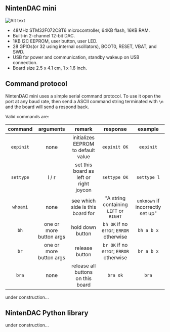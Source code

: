 ## NintenDAC mini

![Alt text](http://i.imgur.com/f3qcFR7.jpg)

* 48MHz STM32F072C8T6 microcontroller, 64KB flash, 16KB RAM.
* Built-in 2-channel 12-bit DAC.
* 1KB I2C EEPROM, user button, user LED.
* 28 GPIOs(or 32 using internal oscillators), BOOT0, RESET, VBAT, and SWD.
* USB for power and communication, standby wakeup on USB connection.
* Board size 2.5 x 4.1 cm, 1 x 1.6 inch.

## Command protocol

NintenDAC mini uses a simple serial command protocol. To use it open the port at any baud rate, then send a ASCII command string terminated with `\n` and the board will send a respond back.

Valid commands are:

**command**|**arguments**|**remark**|**response**|**example**
:-----:|:-----:|:-----:|:-----:|:-----:
`eepinit`|none|initializes EEPROM to default value|`eepinit OK`|`eepinit`
`settype`|l / r|set this board as left or right joycon|`settype OK`|`settype l`
`whoami`|none|see which side is this board for|"A string containing `LEFT` or `RIGHT`| `unknown` if incorrectly set up"
`bh`|one or more button args|hold down button|`bh OK` if no error; `ERROR`  otherwise|`bh a b x`
`br`|one or more button args|release button|`br OK` if no error; `ERROR` otherwise|`br a b x`
`bra`|none|release all buttons on this board|`bra ok`|`bra`

under construction...

## NintenDAC Python library

under construction...
